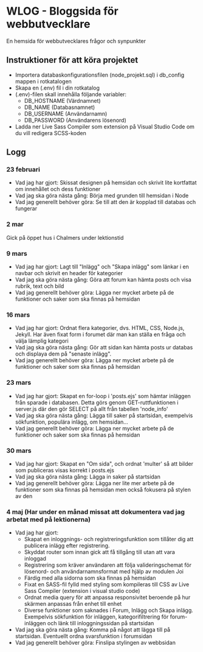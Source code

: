 # WLOG - Bloggsida för webbutvecklare
En hemsida för webbutvecklares frågor och synpunkter

## Instruktioner för att köra projektet
- Importera databaskonfigurationsfilen (node_projekt.sql) i db_config mappen i rotkatalogen
- Skapa en (.env) fil i din rotkatalog
- (.env)-filen skall innehålla följande variabler:
    - DB_HOSTNAME   (Värdnamnet)
    - DB_NAME   (Databasnamnet) 
    - DB_USERNAME   (Användarnamn)
    - DB_PASSWORD   (Användarens lösenord)
- Ladda ner Live Sass Compiler som extension på Visual Studio Code om du vill redigera SCSS-koden

## Logg

### 23 februari
- Vad jag har gjort: Skissat designen på hemsidan och skrivit lite kortfattat om innehållet och dess funktioner
- Vad jag ska göra nästa gång: Börja med grunden till hemsidan i Node
- Vad jag generellt behöver göra: Se till att den är kopplad till databas och fungerar

### 2 mar

Gick på öppet hus i Chalmers under lektionstid

### 9 mars
- Vad jag har gjort: Lagt till "Inlägg" och "Skapa inlägg" som länkar i en navbar och skrivit en header för kategorier
- Vad jag ska göra nästa gång: Göra att forum kan hämta posts och visa rubrik, text och bild
- Vad jag generellt behöver göra: Lägga ner mycket arbete på de funktioner och saker som ska finnas på hemsidan

### 16 mars
- Vad jag har gjort: Ordnat flera kategorier, dvs. HTML, CSS, Node.js, Jekyll. Har även fixat form i forumet där man kan ställa en fråga och välja lämplig kategori
- Vad jag ska göra nästa gång: Gör att sidan kan hämta posts ur databas och displaya dem på "senaste inlägg".
- Vad jag generellt behöver göra: Lägga ner mycket arbete på de funktioner och saker som ska finnas på hemsidan

### 23 mars
- Vad jag har gjort: Skapat en for-loop i 'posts.ejs' som hämtar inläggen från sparade i databasen. Detta görs genom GET-ruttfunktionen i server.js där den gör SELECT på allt från tabellen 'node_info'
- Vad jag ska göra nästa gång: Lägga till saker på startsidan, exempelvis sökfunktion, populära inlägg, om hemsidan...
- Vad jag generellt behöver göra: Lägga ner mycket arbete på de funktioner och saker som ska finnas på hemsidan

### 30 mars
- Vad jag har gjort: Skapat en "Om sida", och ordnat 'multer' så att bilder som publiceras visas korrekt i posts.ejs
- Vad jag ska göra nästa gång: Lägga in saker på startsidan
- Vad jag generellt behöver göra: Lägga ner lite mer arbete på de funktioner som ska finnas på hemsidan men också fokusera på stylen av den

### 4 maj (Har under en månad missat att dokumentera vad jag arbetat med på lektionerna)
- Vad jag har gjort: 
    - Skapat en inloggnings- och registreringsfunktion som tillåter dig att publicera inlägg efter registrering.
    - Skyddat router som innan gick att få tillgång till utan att vara inloggad
    - Registrering som kräver användaren att följa valideringschemat för lösenord- och användarnamnsformat med hjälp av modulen Joi
    - Färdig med alla sidorna som ska finnas på hemsidan 
    - Fixat en SASS-fil fylld med styling som kompileras till CSS av Live Sass Compiler (extension i visual studio code)
    - Ordnat media query för att anpassa responsivitet beroende på hur skärmen anpassas från enhet till enhet
    - Diverse funktioner som saknades i Forum, Inlägg och Skapa inlägg. Exempelvis sökfunktion för inläggen, kategorifiltrering för forum-inläggen och länk till inloggningssidan på startsidan
- Vad jag ska göra nästa gång: Komma på något att lägga till på startsidan. Eventuellt ordna svarsfunktion i forumsidan
- Vad jag generellt behöver göra: Finslipa stylingen av webbsidan
